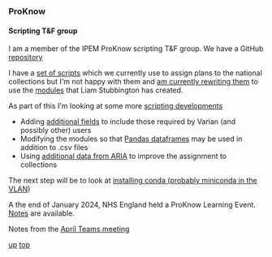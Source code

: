 ### ProKnow

#### Scripting T&F group
I am a member of the IPEM ProKnow scripting T&F group. We have a GitHub [repository](https://github.com/nhs-proknow)

I have a [set of scripts](https://github.com/nhs-proknow/HullProknowCollectionScripts) which we currently use to assign plans to the national collections but I'm not happy with them and [am currently rewriting them](https://github.com/GrahamArden/Hull_tandf_scripts/tree/main) to use the [modules](https://github.com/nhs-proknow/proknow-scripting-tandf) that Liam Stubbington has created.

As part of this I'm looking at some more [scripting developments](./scripting_developments.md)
- Adding [additional fields](https://github.com/orgs/nhs-proknow/discussions/8) to include those required by Varian (and possibly other) users
- Modifying the modules so that [Pandas dataframes](https://github.com/GrahamArden/notes/blob/main/work/proknow/scripting_developments.md#modifying-the-modules-to-use-pandas-dataframes-in-addition-to-csv-files) may be used in addition to .csv files
- Using [additional data from ARIA](https://github.com/GrahamArden/notes/blob/main/work/proknow/scripting_developments.md#integrating-aria-and-proknow) to improve the assignment to collections

The next step will be to look at [installing conda (probably miniconda in the VLAN](conda_in_the_vlan.md))

A the end of January 2024, NHS England held a ProKnow Learning Event. [Notes](proknow/20240111_proknow.md) are available.

Notes from the [April Teams meeting](202040404_meeting.md)

[up](README.md)
[top](../README.md)
